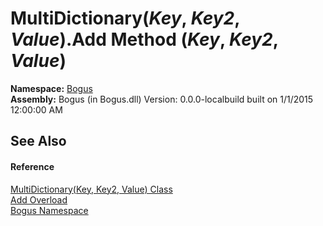 # MultiDictionary(*Key*, *Key2*, *Value*).Add Method (*Key*, *Key2*, *Value*)
 

**Namespace:**&nbsp;<a href="N_Bogus">Bogus</a><br />**Assembly:**&nbsp;Bogus (in Bogus.dll) Version: 0.0.0-localbuild built on 1/1/2015 12:00:00 AM

## See Also


#### Reference
<a href="T_Bogus_MultiDictionary_3">MultiDictionary(Key, Key2, Value) Class</a><br /><a href="Overload_Bogus_MultiDictionary_3_Add">Add Overload</a><br /><a href="N_Bogus">Bogus Namespace</a><br />